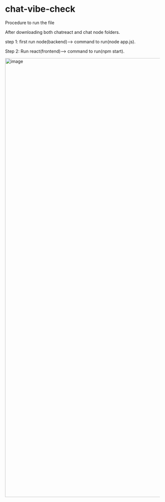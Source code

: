 # chat-vibe-check


Procedure to run the file

After downloading both chatreact and chat node folders.

step 1: first run node(backend)--> command to run(node app.js).

Step 2: Run react(frontend)--> command to run(npm start).

<img width="1430" alt="image" src="https://github.com/user-attachments/assets/afe6e901-887d-48ab-8746-45b5d202a0ec" />

